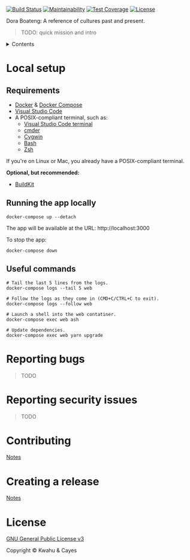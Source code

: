 [![Build Status](https://travis-ci.com/kwcay/boateng-web.svg?branch=stable)](https://travis-ci.com/kwcay/boateng-web)
[![Maintainability](https://api.codeclimate.com/v1/badges/5b07645aa53a13f4aa9e/maintainability)](https://codeclimate.com/github/kwcay/boateng-web/maintainability)
[![Test Coverage](https://api.codeclimate.com/v1/badges/5b07645aa53a13f4aa9e/test_coverage)](https://codeclimate.com/github/kwcay/boateng-web/test_coverage)
[![License](https://img.shields.io/badge/license-GPL3-blue.svg)](https://github.com/kwcay/boateng-web/blob/stable/LICENSE)

Dora Boateng: A reference of cultures past and present.

>TODO: quick mission and intro

<details>
    <summary>Contents</summary>

- [Local setup](#local-setup)
    - [Requirements](#requirements)
    - [Running the app locally](#running-the-app-locally)
    - [Useful commands](#useful-commands)
- [Reporting Bugs](#reporting-bugs)
- [Reporting Security Issues](#reporting-security-issues)
- [Contributing](https://github.com/kwcay/boateng-web/blob/stable/docs/contributing.md)
- [Creating a release](https://github.com/kwcay/boateng-web/blob/stable/docs/releasing.md)
- [License](#license)
</details>

# Local setup

## Requirements

- [Docker](https://www.docker.com) & [Docker Compose](https://docs.docker.com/compose/install)
- [Visual Studio Code](https://code.visualstudio.com)
- A POSIX-compliant terminal, such as:
    - [Visual Studio Code terminal](https://code.visualstudio.com/docs/editor/integrated-terminal)
    - [cmder](https://cmder.net)
    - [Cygwin](https://www.cygwin.com)
    - [Bash](https://www.gnu.org/software/bash)
    - [Zsh](https://www.zsh.org)

If you're on Linux or Mac, you already have a POSIX-compliant terminal.

**Optional, but recommended:**

- [BuildKit](https://docs.docker.com/develop/develop-images/build_enhancements)

## Running the app locally

```shell
docker-compose up --detach
```

The app will be available at the URL: http://localhost:3000

To stop the app:

```shell
docker-compose down
```

## Useful commands

```shell
# Tail the last 5 lines from the logs.
docker-compose logs --tail 5 web

# Follow the logs as they come in (CMD+C/CTRL+C to exit).
docker-compose logs --follow web

# Launch a shell into the web contatiner.
docker-compose exec web ash

# Update dependencies.
docker-compose exec web yarn upgrade
```

# Reporting bugs

>TODO

# Reporting security issues

>TODO

# Contributing

[Notes](https://github.com/kwcay/boateng-web/blob/stable/docs/contributing.md)

# Creating a release

[Notes](https://github.com/kwcay/boateng-web/blob/stable/docs/releasing.md)

# License

[GNU General Public License v3](https://github.com/kwcay/boateng-web/blob/stable/LICENSE)

Copyright © Kwahu & Cayes
